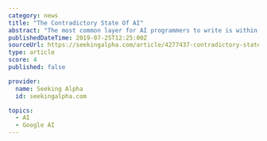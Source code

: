 ```yaml
---
category: news
title: "The Contradictory State Of AI"
abstract: "The most common layer for AI programmers to write is within what are called frameworks (e.g., TensorFlow, Caffe, Torch, Theano, etc.). Each of these frameworks provide different structures and ..."
publishedDateTime: 2019-07-25T12:25:00Z
sourceUrl: https://seekingalpha.com/article/4277437-contradictory-state-ai
type: article
score: 4
published: false

provider:
  name: Seeking Alpha
  id: seekingalpha.com

topics:
  - AI
  - Google AI
---
```

